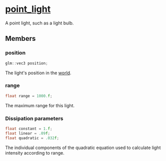 # [point_light](point_light.hpp)

A point light, such as a light bulb.

## Members

### position

```cpp
glm::vec3 position;
```

The light's position in the [world](../world.md).

### range

```cpp
float range = 1000.f;
```

The maximum range for this light.

### Dissipation parameters

```cpp
float constant = 1.f;
float linear = .09f;
float quadratic = .032f;
```

The individual components of the quadratic equation used to calculate light intensity according to range.